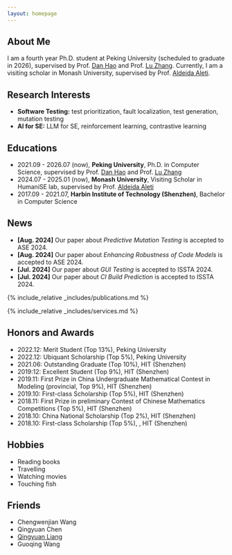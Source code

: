 ```yaml
---
layout: homepage
---
```


## About Me

I am a fourth year Ph.D. student at Peking University (scheduled to graduate in 2026), supervised by Prof. [Dan Hao](https://scholar.google.com/citations?user=34W2ZrMAAAAJ&hl=zh-CN) and Prof. [Lu Zhang](https://scholar.google.com/citations?hl=zh-CN&user=JUnz2VcAAAAJ). Currently, I am a visiting scholar in Monash University, supervised by Prof. [Aldeida Aleti](https://users.monash.edu.au/~aldeidaa/).


## Research Interests

- **Software Testing:** test prioritization, fault localization, test generation, mutation testing
- **AI for SE:** LLM for SE, reinforcement learning, contrastive learning

## Educations
- 2021.09 - 2026.07 (now), **Peking University**, Ph.D. in Computer Science, supervised by Prof. [Dan Hao](https://scholar.google.com/citations?user=34W2ZrMAAAAJ&hl=zh-CN) and Prof. [Lu Zhang](https://scholar.google.com/citations?hl=zh-CN&user=JUnz2VcAAAAJ)
- 2024.07 - 2025.01 (now), **Monash University**, Visiting Scholar in HumaniSE lab, supervised by Prof. [Aldeida Aleti](https://users.monash.edu.au/~aldeidaa/)
- 2017.09 - 2021.07, **Harbin Institute of Technology (Shenzhen)**, Bachelor in Computer Science

## News

- **[Aug. 2024]** Our paper about *Predictive Mutation Testing* is accepted to ASE 2024.
- **[Aug. 2024]** Our paper about *Enhancing Robustness of Code Models* is accepted to ASE 2024.
- **[Jul. 2024]** Our paper about *GUI Testing* is accepted to ISSTA 2024.
- **[Jul. 2024]** Our paper about *CI Build Prediction* is accepted to ISSTA 2024.

{% include_relative _includes/publications.md %}

{% include_relative _includes/services.md %}

## Honors and Awards
- 2022.12: Merit Student (Top 13%), Peking University
- 2022.12: Ubiquant Scholarship (Top 5%), Peking University
- 2021.06: Outstanding Graduate (Top 10%), HIT (Shenzhen)
- 2019:12: Excellent Student (Top 9%), HIT (Shenzhen)
- 2019.11: First Prize in China Undergraduate Mathematical Contest in Modeling (provincial, Top 9%), HIT (Shenzhen)
- 2019.10: First-class Scholarship (Top 5%), HIT (Shenzhen)
- 2018.11: First Prize in preliminary Contest of Chinese Mathematics Competitions (Top 5%), HIT (Shenzhen)
- 2018.10: China National Scholarship (Top 2%), HIT (Shenzhen)
- 2018.10: First-class Scholarship (Top 5%), , HIT (Shenzhen)

## Hobbies
- Reading books
- Travelling
- Watching movies
- Touching fish

## Friends
- Chengwenjian Wang
- Qingyuan Chen
- [Qingyuan Liang](liangqingyuan.github.io)
- Guoqing Wang
